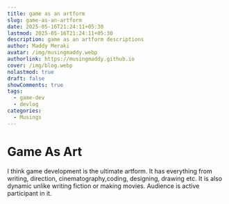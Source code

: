 ```yaml
---
title: game as an artform
slug: game-as-an-artform
date: 2025-05-16T21:24:11+05:30
lastmod: 2025-05-16T21:24:11+05:30
description: game as an artform descriptions
author: Maddy Meraki
avatar: /img/musingmaddy.webp
authorlink: https://musingmaddy.github.io
cover: /img/blog.webp
nolastmod: true
draft: false
showComments: true
tags:
  - game-dev
  - devlog
categories:
  - Musings
---
```

# Game As Art

I think game development is the ultimate artform. It has everything from writing, direction, cinematography,coding, designing, drawing etc. It is also dynamic unlike writing fiction or making movies. Audience is active participant in it.